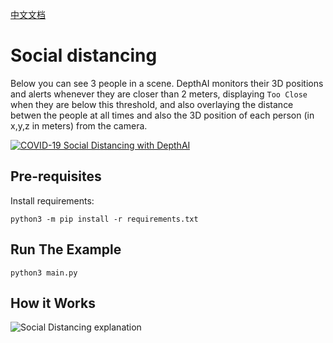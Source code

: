 [中文文档](README.zh-CN.md)

# Social distancing

Below you can see 3 people in a scene. DepthAI monitors their 3D positions and alerts whenever they are closer than 2
meters, displaying `Too Close` when they are below this threshold, and also overlaying the distance betwen the people at
all times and also the 3D position of each person (in x,y,z in meters) from the camera.

[![COVID-19 Social Distancing with DepthAI](https://user-images.githubusercontent.com/5244214/90741333-73f89500-e2cf-11ea-919b-b1f47dc55c4a.gif)](https://www.youtube.com/watch?v=-Ut9TemGZ8I "DepthAI Social Distancing Proof of Concept")

## Pre-requisites

Install requirements:

```
python3 -m pip install -r requirements.txt
```

## Run The Example

```
python3 main.py
```

## How it Works

![Social Distancing explanation](https://user-images.githubusercontent.com/32992551/101372410-19c51500-3869-11eb-8af4-f9b4e81a6f78.png)
